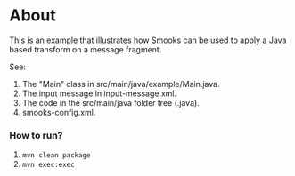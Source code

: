 About
=====

This is an example that illustrates how Smooks can be used to apply a Java based transform on a message fragment. 

See:

1. The "Main" class in src/main/java/example/Main.java.
2. The input message in input-message.xml.
3. The code in the src/main/java folder tree (.java).
4. smooks-config.xml.

### How to run?

1. `mvn clean package`
2. `mvn exec:exec`